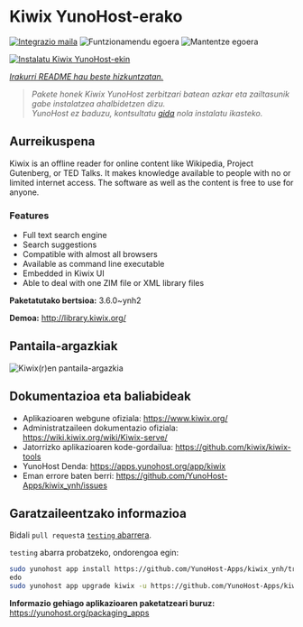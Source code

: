 <!--
Ohart ongi: README hau automatikoki sortu da <https://github.com/YunoHost/apps/tree/master/tools/readme_generator>ri esker
EZ editatu eskuz.
-->

# Kiwix YunoHost-erako

[![Integrazio maila](https://dash.yunohost.org/integration/kiwix.svg)](https://dash.yunohost.org/appci/app/kiwix) ![Funtzionamendu egoera](https://ci-apps.yunohost.org/ci/badges/kiwix.status.svg) ![Mantentze egoera](https://ci-apps.yunohost.org/ci/badges/kiwix.maintain.svg)

[![Instalatu Kiwix YunoHost-ekin](https://install-app.yunohost.org/install-with-yunohost.svg)](https://install-app.yunohost.org/?app=kiwix)

*[Irakurri README hau beste hizkuntzatan.](./ALL_README.md)*

> *Pakete honek Kiwix YunoHost zerbitzari batean azkar eta zailtasunik gabe instalatzea ahalbidetzen dizu.*  
> *YunoHost ez baduzu, kontsultatu [gida](https://yunohost.org/install) nola instalatu ikasteko.*

## Aurreikuspena

Kiwix is an offline reader for online content like Wikipedia, Project Gutenberg, or TED Talks. It makes knowledge available to people with no or limited internet access. The software as well as the content is free to use for anyone.

### Features

- Full text search engine
- Search suggestions
- Compatible with almost all browsers
- Available as command line executable
- Embedded in Kiwix UI
- Able to deal with one ZIM file or XML library files


**Paketatutako bertsioa:** 3.6.0~ynh2

**Demoa:** <http://library.kiwix.org/>

## Pantaila-argazkiak

![Kiwix(r)en pantaila-argazkia](./doc/screenshots/screenshot.png)

## Dokumentazioa eta baliabideak

- Aplikazioaren webgune ofiziala: <https://www.kiwix.org/>
- Administratzaileen dokumentazio ofiziala: <https://wiki.kiwix.org/wiki/Kiwix-serve/>
- Jatorrizko aplikazioaren kode-gordailua: <https://github.com/kiwix/kiwix-tools>
- YunoHost Denda: <https://apps.yunohost.org/app/kiwix>
- Eman errore baten berri: <https://github.com/YunoHost-Apps/kiwix_ynh/issues>

## Garatzaileentzako informazioa

Bidali `pull request`a [`testing` abarrera](https://github.com/YunoHost-Apps/kiwix_ynh/tree/testing).

`testing` abarra probatzeko, ondorengoa egin:

```bash
sudo yunohost app install https://github.com/YunoHost-Apps/kiwix_ynh/tree/testing --debug
edo
sudo yunohost app upgrade kiwix -u https://github.com/YunoHost-Apps/kiwix_ynh/tree/testing --debug
```

**Informazio gehiago aplikazioaren paketatzeari buruz:** <https://yunohost.org/packaging_apps>
